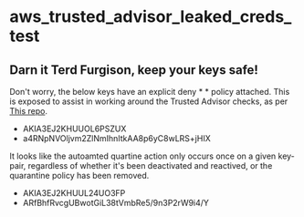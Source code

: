 # aws_trusted_advisor_leaked_creds_test

## Darn it Terd Furgison, keep your keys safe!

Don't worry, the below keys have an explicit deny * * policy attached. This is exposed to assist in working around the Trusted Advisor checks, as per [This repo](https://github.com/aws/Trusted-Advisor-Tools/blob/master/ExposedAccessKeys/README.md).

- AKIA3EJ2KHUUOL6PSZUX
- a4RNpNVOljvm2ZlNmIhnItkAA8p6yC8wLRS+jHIX


It looks like the autoamted quartine action only occurs once on a given key-pair, regardless of whether it's been deactivated and reactived, or the quarantine policy has been removed.
- AKIA3EJ2KHUUL24UO3FP
- ARfBhfRvcgUBwotGiL38tVmbRe5/9n3P2rW9i4/Y

